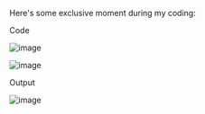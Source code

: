 Here's some exclusive moment during my coding:

Code

![image](https://github.com/user-attachments/assets/f62e25ec-824a-4712-9636-dc628d3bcb71)

![image](https://github.com/user-attachments/assets/263c0934-89f3-4922-81eb-ce06306d9163)


Output

![image](https://github.com/user-attachments/assets/01ca9fed-ac19-44dd-8bbf-369835ce8c93)


